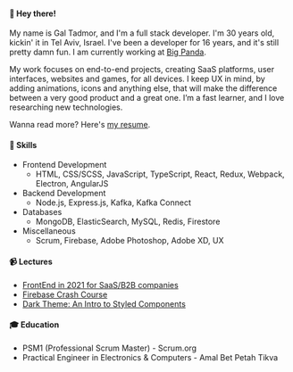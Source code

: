 #### 👋 Hey there!

My name is Gal Tadmor, and I'm a full stack developer. I'm 30 years old, kickin' it in Tel Aviv, Israel. I've been a developer for 16 years, and it's still pretty damn fun. I am currently working at [Big Panda](https://bigpanda.io).<br/>

My work focuses on end-to-end projects, creating SaaS platforms, user interfaces, websites and games, for all devices. I keep UX in mind, by adding animations, icons and anything else, that will make the difference between a very good product and a great one. I’m a fast learner, and I love researching new technologies.<br/>

Wanna read more? Here's [my resume](https://docs.google.com/document/d/1pU7_sYlGeOi2msPbLgJWFv49RDS45SNthJ9Wo-v--ng/edit?usp=sharing).

#### 🎨 Skills
- Frontend Development
  - HTML, CSS/SCSS, JavaScript, TypeScript, React, Redux, Webpack, Electron, AngularJS
- Backend Development
  - Node.js, Express.js, Kafka, Kafka Connect
- Databases
  - MongoDB, ElasticSearch, MySQL, Redis, Firestore
- Miscellaneous
  - Scrum, Firebase, Adobe Photoshop, Adobe XD, UX

#### 📹 Lectures
- [FrontEnd in 2021 for SaaS/B2B companies](https://youtu.be/tRVCpsRXBr0?t=4020)
- [Firebase Crash Course]()
- [Dark Theme: An Intro to Styled Components]()

#### 🎓 Education
- PSM1 (Professional Scrum Master) - Scrum.org
- Practical Engineer in Electronics & Computers - Amal Bet Petah Tikva

